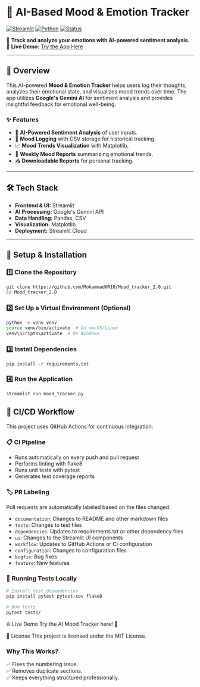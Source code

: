 # 🧠 AI-Based Mood & Emotion Tracker

[![Streamlit](https://img.shields.io/badge/Streamlit-Online-brightgreen)](https://moodtracker20-kx8geglx7f75uhuhxnnph2.streamlit.app/)
[![Python](https://img.shields.io/badge/Python-3.9%2B-blue)](https://www.python.org/)
[![Status](https://img.shields.io/badge/Status-Active-brightgreen)](https://moodtracker20-kx8geglx7f75uhuhxnnph2.streamlit.app/)

🚀 **Track and analyze your emotions with AI-powered sentiment analysis.**  
🔗 **Live Demo:** [Try the App Here](https://moodtracker20-kx8geglx7f75uhuhxnnph2.streamlit.app/)

---

## 📖 Overview
This AI-powered **Mood & Emotion Tracker** helps users log their thoughts, analyzes their emotional state, and visualizes mood trends over time. The app utilizes **Google's Gemini AI** for sentiment analysis and provides insightful feedback for emotional well-being.

### ✨ **Features**
- 🤖 **AI-Powered Sentiment Analysis** of user inputs.
- 📝 **Mood Logging** with CSV storage for historical tracking.
- 📈 **Mood Trends Visualization** with Matplotlib.
- 📆 **Weekly Mood Reports** summarizing emotional trends.
- 📥 **Downloadable Reports** for personal tracking.

---

## 🛠 Tech Stack
- **Frontend & UI:** Streamlit
- **AI Processing:** Google's Gemini API
- **Data Handling:** Pandas, CSV
- **Visualization:** Matplotlib
- **Deployment:** Streamlit Cloud

---

## 🔧 Setup & Installation

### 1️⃣ **Clone the Repository**
```bash
git clone https://github.com/MohammadHR10/Mood_tracker_2.0.git
cd Mood_tracker_2.0
```
### 2️⃣ **Set Up a Virtual Environment (Optional)**
```bash
python -m venv venv
source venv/bin/activate  # On macOS/Linux
venv\Scripts\activate  # On Windows
```

### 3️⃣ **Install Dependencies**
```
pip install -r requirements.txt
```

### 4️⃣ **Run the Application**
```
streamlit run mood_tracker.py
```

## 🔄 CI/CD Workflow

This project uses GitHub Actions for continuous integration:

### 📋 **CI Pipeline**
- Runs automatically on every push and pull request
- Performs linting with flake8
- Runs unit tests with pytest
- Generates test coverage reports

### 🏷️ **PR Labeling**
Pull requests are automatically labeled based on the files changed:
- `documentation`: Changes to README and other markdown files
- `tests`: Changes to test files
- `dependencies`: Updates to requirements.txt or other dependency files
- `ui`: Changes to the Streamlit UI components
- `workflow`: Updates to GitHub Actions or CI configuration
- `configuration`: Changes to configuration files
- `bugfix`: Bug fixes
- `feature`: New features

### 🧪 **Running Tests Locally**
```bash
# Install test dependencies
pip install pytest pytest-cov flake8

# Run tests
pytest tests/
```

🌐 Live Demo
Try the AI Mood Tracker here! 🚀

📜 License
This project is licensed under the MIT License.

### **Why This Works?**
✅ Fixes the numbering issue.  
✅ Removes duplicate sections.  
✅ Keeps everything structured professionally.  







